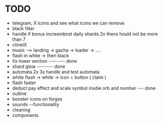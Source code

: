 # TODO

- telegram, X icons and see what icons we can remove
- black filter
- handle if bonus increembnst daily shards 2x thens hould not be more than 7
- clinetX
- music --> landing -> gacha -> loader -> ....
- flash in white -> then black
- fix tower section -------- done
- shard glow -------- done
- automata 2x 3x handle and test automata
- white flash -> white -> icon + button ( claim )
- flash faster
- deduct pay effect and scale symbol insdie orb and number --- done
- outline
- booster icons on forges
- sounds --functionality
- cleaning
- components
